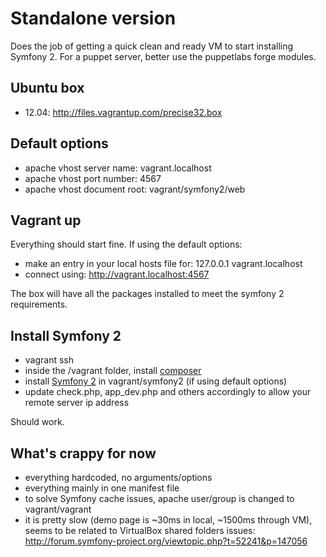 # Standalone version

Does the job of getting a quick clean and ready VM to start installing Symfony 2.
For a puppet server, better use the puppetlabs forge modules.

## Ubuntu box

* 12.04: http://files.vagrantup.com/precise32.box

## Default options

* apache vhost server name: vagrant.localhost
* apache vhost port number: 4567
* apache vhost document root: vagrant/symfony2/web

## Vagrant up

Everything should start fine. 
If using the default options:

* make an entry in your local hosts file for: 127.0.0.1 vagrant.localhost
* connect using: http://vagrant.localhost:4567

The box will have all the packages installed to meet the symfony 2 requirements.

## Install Symfony 2

* vagrant ssh 
* inside the /vagrant folder, install [composer](http://getcomposer.org/)
* install [Symfony 2](http://symfony.com/doc/current/quick_tour/the_big_picture.html) in vagrant/symfony2 (if using default options)
* update check.php, app_dev.php and others accordingly to allow your remote server ip address

Should work.

## What's crappy for now

* everything hardcoded, no arguments/options
* everything mainly in one manifest file
* to solve Symfony cache issues, apache user/group is changed to vagrant/vagrant
* it is pretty slow (demo page is ~30ms in local, ~1500ms through VM), seems to be related to VirtualBox shared folders issues: http://forum.symfony-project.org/viewtopic.php?t=52241&p=147056